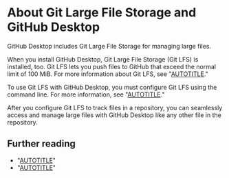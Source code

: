 # About Git Large File Storage and GitHub Desktop

GitHub Desktop includes Git Large File Storage for managing large files.

When you install GitHub Desktop, Git Large File Storage (Git LFS) is installed, too. Git LFS lets you push files to GitHub that exceed the normal limit of 100 MiB. For more information about Git LFS, see "[AUTOTITLE](/repositories/working-with-files/managing-large-files/about-git-large-file-storage)."

To use Git LFS with GitHub Desktop, you must configure Git LFS using the command line. For more information, see "[AUTOTITLE](/repositories/working-with-files/managing-large-files/configuring-git-large-file-storage)."

After you configure Git LFS to track files in a repository, you can seamlessly access and manage large files with GitHub Desktop like any other file in the repository.

## Further reading

- "[AUTOTITLE](/repositories/working-with-files/managing-large-files)"
- "[AUTOTITLE](/repositories/working-with-files/managing-large-files)"
